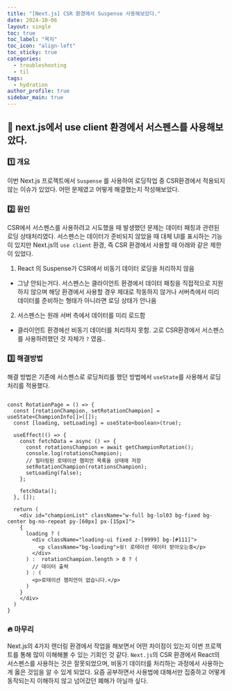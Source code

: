```yaml
---
title: "[Next.js] CSR 환경에서 Suspense 사용해보았다."
date: 2024-10-06
layout: single
toc: true
toc_label: "목차"
toc_icon: "align-left"
toc_sticky: true
categories:
  - troubleshooting
  - til
tags:
  - hydration
author_profile: true
sidebar_main: true
---
```


## :ledger: next.js에서 use client 환경에서 서스펜스를 사용해보았다.


### :one: 개요
이번 Next.js 프로젝트에서 `Suspense` 를 사용하여 로딩작업 중 CSR환경에서 적용되지 않는 이슈가 있었다. 어떤 문제였고 어떻게 해결했는지 작성해보았다.

### :two: 원인
CSR에서 서스펜스를 사용하려고 시도했을 때 발생했던 문제는 데이터 패칭과 관련된 로딩 상태처리였다. 서스펜스는 데이터가 준비되지 않았을 때 대체 UI를 표시하는 기능이 있지만 Next.js의 `use client` 환경, 즉 CSR 환경에서 사용할 때 아래와 같은 제한이 있었다.

1. React 의 Suspense가 CSR에서 비동기 데이터 로딩을 처리하지 않음
  - 그냥 안되는거다. 서스펜스는 클라이언트 환경에서 데이터 패칭을 직접적으로 지원하지 않으며 해당 환경에서 사용할 경우 제대로 작동하지 않거나 서버측에서 미리 데이터를 준비하는 형태가 아니라면 로딩 상태가 안나옴
2. 서스펜스는 원래 서버 측에서 데이터를 미리 로드함
  - 클라이언트 환경에선 비동기 데이터를 처리하지 못함. 고로 CSR환경에서 서스펜스를 사용하려했던 것 자체가 `?` 였음..

### :three: 해결방법
해결 방법은 기존에 서스펜스로 로딩처리를 했던 방법에서 `useState`를 사용해서 로딩 처리를 적용했다. 

```tsx

const RotationPage = () => {
  const [rotationChampion, setRotationChampion] = useState<ChampionInfo[]>([]); 
  const [loading, setLoading] = useState<boolean>(true);
  
  useEffect(() => {
    const fetchData = async () => {
      const rotationsChampion = await getChampionRotation();
      console.log(rotationsChampion);
      // 필터링된 로테이션 챔피언 목록을 상태에 저장
      setRotationChampion(rotationsChampion);
      setLoading(false);
    };

    fetchData();
  }, []);
  
  return (
    <div id="championList" className="w-full bg-lol03 bg-fixed bg-center bg-no-repeat py-[60px] px-[15px]">
    { 
      loading ? (
        <div className="loading-ui fixed z-[9999] bg-[#111]">
          <p className="bg-loading">쉿! 로테이션 데이터 받아오는중</p>
        </div>
      ) :  rotationChampion.length > 0 ? (
        // 데이터 출력
      ) : (
        <p>로테이션 챔피언이 없습니다.</p>
      )
    }
    </div>
  )
}
```


### :fire: 마무리
Next.js의 4가지 렌더링 환경에서 작업을 해보면서 어떤 차이점이 있는지 이번 프로젝트를 통해 많이 이해해볼 수 있는 기회인 것 같다. `Next.js`의 CSR 환경에서 React의 서스펜스를 사용하는 것은 잘못되었으며, 비동기 데이터를 처리하는 과정에서 사용하는게 옳은 것임을 알 수 있게 되었다. 요즘 공부하면서 사용법에 대해서만 집중하고 어떻게 동작되는지 이해하지 않고 넘어갔던 폐해가 아닐까 싶다. 